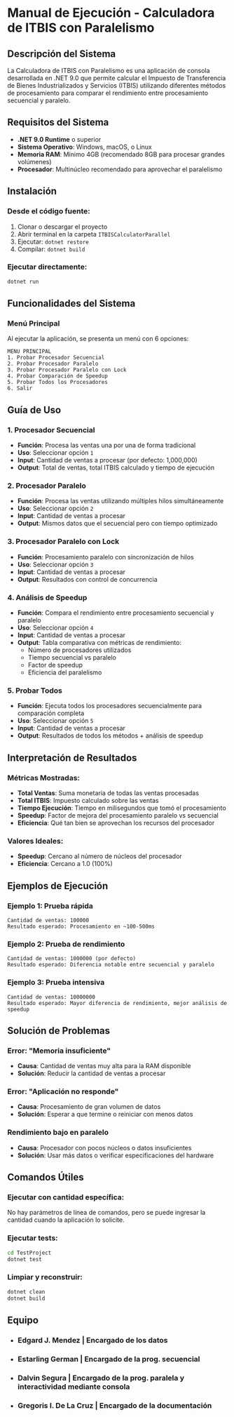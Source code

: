 # Manual de Ejecución - Calculadora de ITBIS con Paralelismo

## Descripción del Sistema
La Calculadora de ITBIS con Paralelismo es una aplicación de consola desarrollada en .NET 9.0 que permite calcular el Impuesto de Transferencia de Bienes Industrializados y Servicios (ITBIS) utilizando diferentes métodos de procesamiento para comparar el rendimiento entre procesamiento secuencial y paralelo.

## Requisitos del Sistema
- **.NET 9.0 Runtime** o superior
- **Sistema Operativo**: Windows, macOS, o Linux
- **Memoria RAM**: Mínimo 4GB (recomendado 8GB para procesar grandes volúmenes)
- **Procesador**: Multinúcleo recomendado para aprovechar el paralelismo

## Instalación

### Desde el código fuente:
1. Clonar o descargar el proyecto
2. Abrir terminal en la carpeta `ITBISCalculatorParallel`
3. Ejecutar: `dotnet restore`
4. Compilar: `dotnet build`

### Ejecutar directamente:
```bash
dotnet run
```

## Funcionalidades del Sistema

### Menú Principal
Al ejecutar la aplicación, se presenta un menú con 6 opciones:

```
MENU PRINCIPAL
1. Probar Procesador Secuencial
2. Probar Procesador Paralelo
3. Probar Procesador Paralelo con Lock
4. Probar Comparación de Speedup
5. Probar Todos los Procesadores
6. Salir
```

## Guía de Uso

### 1. Procesador Secuencial
- **Función**: Procesa las ventas una por una de forma tradicional
- **Uso**: Seleccionar opción `1`
- **Input**: Cantidad de ventas a procesar (por defecto: 1,000,000)
- **Output**: Total de ventas, total ITBIS calculado y tiempo de ejecución

### 2. Procesador Paralelo
- **Función**: Procesa las ventas utilizando múltiples hilos simultáneamente
- **Uso**: Seleccionar opción `2`
- **Input**: Cantidad de ventas a procesar
- **Output**: Mismos datos que el secuencial pero con tiempo optimizado

### 3. Procesador Paralelo con Lock
- **Función**: Procesamiento paralelo con sincronización de hilos
- **Uso**: Seleccionar opción `3`
- **Input**: Cantidad de ventas a procesar
- **Output**: Resultados con control de concurrencia

### 4. Análisis de Speedup
- **Función**: Compara el rendimiento entre procesamiento secuencial y paralelo
- **Uso**: Seleccionar opción `4`
- **Input**: Cantidad de ventas a procesar
- **Output**: Tabla comparativa con métricas de rendimiento:
  - Número de procesadores utilizados
  - Tiempo secuencial vs paralelo
  - Factor de speedup
  - Eficiencia del paralelismo

### 5. Probar Todos
- **Función**: Ejecuta todos los procesadores secuencialmente para comparación completa
- **Uso**: Seleccionar opción `5`
- **Input**: Cantidad de ventas a procesar
- **Output**: Resultados de todos los métodos + análisis de speedup

## Interpretación de Resultados

### Métricas Mostradas:
- **Total Ventas**: Suma monetaria de todas las ventas procesadas
- **Total ITBIS**: Impuesto calculado sobre las ventas
- **Tiempo Ejecución**: Tiempo en milisegundos que tomó el procesamiento
- **Speedup**: Factor de mejora del procesamiento paralelo vs secuencial
- **Eficiencia**: Qué tan bien se aprovechan los recursos del procesador

### Valores Ideales:
- **Speedup**: Cercano al número de núcleos del procesador
- **Eficiencia**: Cercano a 1.0 (100%)

## Ejemplos de Ejecución

### Ejemplo 1: Prueba rápida
```
Cantidad de ventas: 100000
Resultado esperado: Procesamiento en ~100-500ms
```

### Ejemplo 2: Prueba de rendimiento
```
Cantidad de ventas: 1000000 (por defecto)
Resultado esperado: Diferencia notable entre secuencial y paralelo
```

### Ejemplo 3: Prueba intensiva
```
Cantidad de ventas: 10000000
Resultado esperado: Mayor diferencia de rendimiento, mejor análisis de speedup
```

## Solución de Problemas

### Error: "Memoria insuficiente"
- **Causa**: Cantidad de ventas muy alta para la RAM disponible
- **Solución**: Reducir la cantidad de ventas a procesar

### Error: "Aplicación no responde"
- **Causa**: Procesamiento de gran volumen de datos
- **Solución**: Esperar a que termine o reiniciar con menos datos

### Rendimiento bajo en paralelo
- **Causa**: Procesador con pocos núcleos o datos insuficientes
- **Solución**: Usar más datos o verificar especificaciones del hardware

## Comandos Útiles

### Ejecutar con cantidad específica:
No hay parámetros de línea de comandos, pero se puede ingresar la cantidad cuando la aplicación lo solicite.

### Ejecutar tests:
```bash
cd TestProject
dotnet test
```

### Limpiar y reconstruir:
```bash
dotnet clean
dotnet build
```

## Equipo
- ### Edgard J. Mendez | Encargado de los datos
- ### Estarling German | Encargado de la prog. secuencial
- ### Dalvin Segura | Encargado de la prog. paralela y interactividad mediante consola
- ### Gregoris I. De La Cruz | Encargado de la documentación